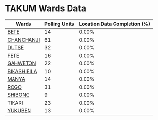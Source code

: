 
# TAKUM Wards Data

| Wards | Polling Units | Location Data Completion (%) |
| ---- | ----- | ------- |
| [BETE](./wards/19270-bete) | 14 | 0.00% |
| [CHANCHANJI](./wards/19271-chanchanji) | 61 | 0.00% |
| [DUTSE](./wards/19272-dutse) | 32 | 0.00% |
| [FETE](./wards/19273-fete) | 16 | 0.00% |
| [GAHWETON](./wards/19274-gahweton) | 22 | 0.00% |
| [BIKASHIBILA](./wards/19275-bikashibila) | 10 | 0.00% |
| [MANYA](./wards/19276-manya) | 14 | 0.00% |
| [ROGO](./wards/19277-rogo) | 31 | 0.00% |
| [SHIBONG](./wards/19278-shibong) | 9 | 0.00% |
| [TIKARI](./wards/19279-tikari) | 23 | 0.00% |
| [YUKUBEN](./wards/19280-yukuben) | 13 | 0.00% |




